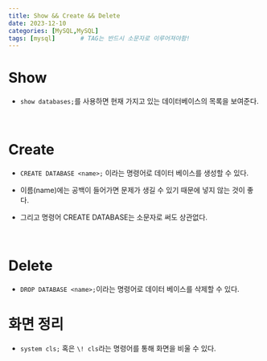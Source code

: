 ```yaml
---
title: Show && Create && Delete
date: 2023-12-10
categories: [MySQL,MySQL]
tags: [mysql]		# TAG는 반드시 소문자로 이루어져야함!
---
```


# **Show**

* `show databases;`를 사용하면 현재 가지고 있는 데이터베이스의 목록을 보여준다.

<br>

# **Create**

* `CREATE DATABASE <name>;` 이라는 명령어로 데이터 베이스를 생성할 수 있다.

* 이름(name)에는 공백이 들어가면 문제가 생길 수 있기 때문에 넣지 않는 것이 좋다.

* 그리고 명령어 CREATE DATABASE는 소문자로 써도 상관없다.

<br>

# **Delete**

* `DROP DATABASE <name>;`이라는 명령어로 데이터 베이스를 삭제할 수 있다.



# **화면 정리**

* `system cls;` 혹은 `\! cls`라는 명령어를 통해 화면을 비울 수 있다.